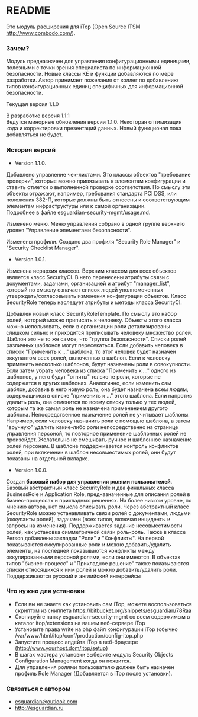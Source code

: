 # README #

Это модуль расширения для iTop (Open Source ITSM http://www.combodo.com/).


### Зачем? ###

Модуль предназначен для управления конфигурационными единицами, полезными с точки зрения специалиста по информационной безопасности.
Новые классы КЕ и функции добавляются по мере разработки. Автор принимает пожелания от коллег по добавлению типов конфигурационных единиц специфичных для информационной безопасности.

Текущая версия 1.1.0 

В разработке версия 1.1.1  
Ведутся минорные обновления версии 1.1.0. Некоторая оптимизация кода и корректировки презентаций данных. Новый функционал пока добавляться не будет.
 
### История версий ###
* Version 1.1.0.

Добавлено управление чек-листами. Это классы объектов "требование проверки", которые можно привязывать к элементам конфигурации и ставить отметки о выполненной проверке соответствия.
По смыслу эти объекты отражают, например, требования стандарта PCI DSS, или положения 382-П, которые должны быть отнесены к соответствующим элементам инфраструктуры или к самой организации.  
Подробнее в файле esguardian-security-mgmt/usage.md.

Изменено меню. Меню управления собрано в одной группе верхнего уровня "Управление элементами безопасности".

Изменены профили. Создано два профиля "Security Role Manager" и "Security Checklist Manager". 


* Version 1.0.1.

Изменена иерархия классов. Верхним классом для всех объектов является класс SecurityCI. В него перенесены атрибуты связи с документами, задачами, организацией и атрибут "manager_list", который по смыслу означает список людей уполномоченных утверждать/согласовывать изменения конфигурации объектов.
Класс SecurityRole теперь наследует атрибуты и методы класса SecurityCI.

Добавлен новый класс SecurityRoleTemplate. По смыслу это набор ролей, который можно приписать к человеку. Объекты этого класса можно использовать, если в организации роли детализированы слишком сильно и приходится приписывать человеку множество ролей. Шаблон это не то же самое, что "группа безопасности". Списки ролей различных шаблонов могут пересекаться. Если добавить человека в список "Применить к ..." шаблона, то этот человек будет назначен оккупантом всех ролей, включенных в шаблон. Если к человеку применить несколько шаблонов, будут назначены роли в совокупности. Если затем убрать человека из списка "Применить к ..." одного из шаблонов, у него будут "отняты" только те роли, которые не содержатся в других шаблонах. Аналогично, если изменить сам шаблон, добавив в него новую роль, она будет назначена всем людям, содержащимся в списке "применить к ..." этого шаблона. Если напротив удалить роль, она отменится по всему списку только у тех людей, которым та же самая роль не назначена применением другого шаблона. 
Непосредственное назначение ролей не учитывает шаблоны. Например, если человеку назначить роли с помощью шаблона, а затем "вручную" удалить какие-либо роли непосредственно на странице управления персоной, то повторное применение шаблонных ролей не произойдет. Желательно не смешивать ручное и шаблонное назначение ролей персонам.
В шаблоне поддерживается контроль конфликтов ролей, при включении в шаблон несовместимых ролей, они будут показаны на отдельной вкладке.


* Version 1.0.0.

Создан **базовый набор для управления ролями пользователей**. Базовый абстрактный класс SecurityRole и два финальных класса BusinessRole и Application Role, предназначенные для описания ролей в бизнес-процессах и прикладных решениях. На более низком уровне, по мнению автора, нет смысла описывать роли. Через абстрактный класс SecurityRole можно устанавливать связи ролей с документами, людьми (оккупанты ролей), задачами (всех типов, включая инциденты и запросы на изменения).
Поддерживается задание несовместимости ролей, как установка симметричной связи роль-роль. Также в классе Person добавлены закладки "Роли" и "Конфликты". На первой показываются оккупированные роли и можно добавить/удалить элементы, на последней показываются конфликты между оккупированными персоной ролями, если они имеются. В объектах типов "бизнес-процесс" и "Прикладное решение" также показываются списки относящихся к ним ролей и можно добавить/удалить роли.
Поддерживаются русский и английский интерфейсы


### Что нужно для установки ###

* Если вы не знаете как установить сам iTop, можете воспользоваться скриптом из сниппета https://bitbucket.org/snippets/esguardian/78Raa 
* Скопируйте папку esguardian-security-mgmt со всем содержимым в каталог itop/extensions на вашем веб-сервере iTop
* Установите права write на php файл конфигурации iTop (обычно /var/www/html/itop/conf/production/config-itop.php
* Запустите процесс апдейта iTop в веб-браузере (http://www.yourhost.dom/itop/setup)
* В шагах мастера установки выберите модуль Security Objects Configuration Management когда он появится. 
* Для управления ролями пользователю должен быть назначен профиль Role Manager (Добавляется в iTop после установки).

### Связаться с автором ###
* esguardian@outlook.com
* http://esguardian.ru
